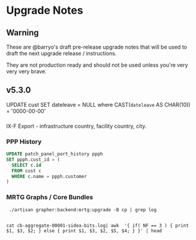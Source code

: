 # Upgrade Notes

## Warning

These are @barryo's draft pre-release upgrade notes that will be 
used to draft the next upgrade release / instructions.

They are not production ready and should not be used unless you're
very very very brave.

## v5.3.0

UPDATE cust SET dateleave = NULL where CAST(`dateleave` AS CHAR(10)) = '0000-00-00'

###

IX-F Export - infrastructure country, facility country, city.

### PPP History

```sql
UPDATE patch_panel_port_history ppph
SET ppph.cust_id = (
  SELECT c.id
  FROM cust c
  WHERE c.name = ppph.customer
)
```

### MRTG Graphs / Core Bundles


 
 
```
 ./artisan grapher:backend:mrtg:upgrade -B cp | grep log


cat cb-aggregate-00001-sidea-bits.log| awk  '{ if( NF == 3 ) { print $1, $3, $2; } else { print $1, $3, $2, $5, $4; } }' | head
```
 